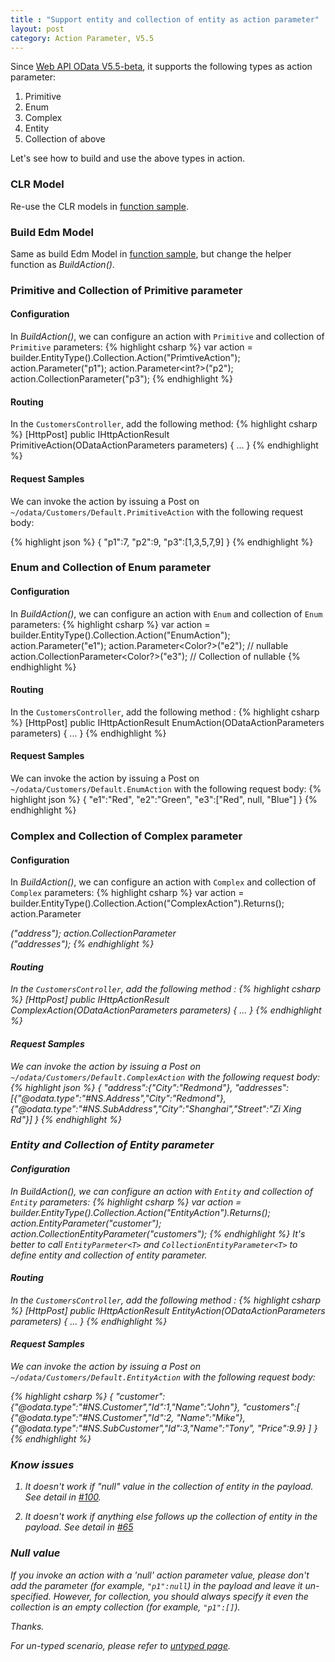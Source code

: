 ```yaml
---
title : "Support entity and collection of entity as action parameter"
layout: post
category: Action Parameter, V5.5
---
```


Since [Web API OData V5.5-beta](http://www.nuget.org/packages/Microsoft.AspNet.OData/5.5.0-beta), it supports the following types as action parameter:

1. Primitive
2. Enum
3. Complex
4. Entity
5. Collection of above

Let's see how to build and use the above types in action.

### CLR Model

Re-use the CLR models in [function sample](http://odata.github.io/WebApi/Complex-Entity-As-Function-Parameter/).

### Build Edm Model

Same as build Edm Model in [function sample](http://odata.github.io/WebApi/Complex-Entity-As-Function-Parameter/), but change the helper function as *BuildAction()*.

### Primitive and Collection of Primitive parameter

#### Configuration
In *BuildAction()*, we can configure an action with `Primitive` and collection of `Primitive` parameters:
{% highlight csharp %}
var action = builder.EntityType<Customer>().Collection.Action("PrimtiveAction");
action.Parameter<int>("p1");
action.Parameter<int?>("p2");
action.CollectionParameter<int>("p3");
{% endhighlight %}

#### Routing
In the `CustomersController`, add the following method:
{% highlight csharp %}
[HttpPost]
public IHttpActionResult PrimitiveAction(ODataActionParameters parameters)
{
   ...
}
{% endhighlight %}

#### Request Samples
We can invoke the action by issuing a Post on `~/odata/Customers/Default.PrimitiveAction` with the following request body:

{% highlight json %}
{
  "p1":7,
  "p2":9,
  "p3":[1,3,5,7,9]
}
{% endhighlight %}

### Enum and Collection of Enum parameter

#### Configuration
In *BuildAction()*, we can configure an action with `Enum` and collection of `Enum` parameters:
{% highlight csharp %}
var action = builder.EntityType<Customer>().Collection.Action("EnumAction");
action.Parameter<Color>("e1");
action.Parameter<Color?>("e2"); // nullable
action.CollectionParameter<Color?>("e3"); // Collection of nullable
{% endhighlight %}

#### Routing
In the `CustomersController`, add the following method :
{% highlight csharp %}
[HttpPost]
public IHttpActionResult EnumAction(ODataActionParameters parameters)
{
  ...
}
{% endhighlight %}

#### Request Samples
We can invoke the action by issuing a Post on `~/odata/Customers/Default.EnumAction` with the following request body:
{% highlight json %}
{
  "e1":"Red",
  "e2":"Green",
  "e3":["Red", null, "Blue"]
}
{% endhighlight %}

### Complex and Collection of Complex parameter

#### Configuration
In *BuildAction()*, we can configure an action with `Complex` and collection of `Complex` parameters:
{% highlight csharp %}
var action = builder.EntityType<Customer>().Collection.Action("ComplexAction").Returns<string>();
action.Parameter<Address>("address");
action.CollectionParameter<Address>("addresses");
{% endhighlight %}

#### Routing
In the `CustomersController`, add the following method :
{% highlight csharp %}
[HttpPost]
public IHttpActionResult ComplexAction(ODataActionParameters parameters)
{
  ...
}
{% endhighlight %}

#### Request Samples
We can invoke the action by issuing a Post on `~/odata/Customers/Default.ComplexAction` with the following request body:
{% highlight json %}
{
  "address":{"City":"Redmond"},
  "addresses":[{"@odata.type":"#NS.Address","City":"Redmond"},{"@odata.type":"#NS.SubAddress","City":"Shanghai","Street":"Zi Xing Rd"}]
}
{% endhighlight %}

### Entity and Collection of Entity parameter

#### Configuration
In *BuildAction()*, we can configure an action with `Entity` and collection of `Entity` parameters:
{% highlight csharp %}
var action = builder.EntityType<Customer>().Collection.Action("EntityAction").Returns<string>();
action.EntityParameter<Customer>("customer");
action.CollectionEntityParameter<Customer>("customers"); 
{% endhighlight %}
It's better to call `EntityParmeter<T>` and `CollectionEntityParameter<T>` to define entity and collection of entity parameter.

#### Routing
In the `CustomersController`, add the following method :
{% highlight csharp %}
[HttpPost]
public IHttpActionResult EntityAction(ODataActionParameters parameters)
{
  ...
}
{% endhighlight %}

#### Request Samples
We can invoke the action by issuing a Post on `~/odata/Customers/Default.EntityAction` with the following request body:

{% highlight csharp %}
{
  "customer":{\"@odata.type\":\"#NS.Customer\",\"Id\":1,\"Name\":\"John\"},
  "customers":[
    {\"@odata.type\":\"#NS.Customer\",\"Id\":2, \"Name\":\"Mike\"},
    {\"@odata.type\":\"#NS.SubCustomer\",\"Id\":3,\"Name\":\"Tony\", \"Price\":9.9}
  ]
}
{% endhighlight %}


### Know issues
1. It doesn't work if "null" value in the collection of entity in the payload. See detail in [#100](https://github.com/OData/odata.net/issues/100).

2. It doesn't work if anything else follows up the collection of entity in the payload. See detail in [#65](https://github.com/OData/odata.net/issues/65)

### Null value

If you invoke an action with a 'null' action parameter value, please don't add the parameter (for example, `"p1":null`) in the payload and leave it un-specified. However, for collection, you should always specify it even the collection is an empty collection (for example, `"p1":[]`).

Thanks.

For un-typed scenario, please refer to [untyped page](http://odata.github.io/WebApi/Function-Action-Parameter-In-Untyped-Scenario/).

